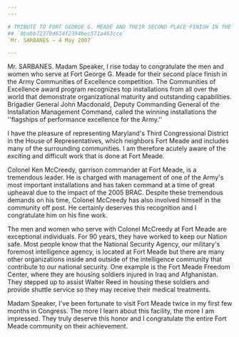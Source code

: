 ```yaml
---
---

# TRIBUTE TO FORT GEORGE G. MEADE AND THEIR SECOND PLACE FINISH IN THE  ARMY COMMUNITIES OF EXCELLENCE COMPETITION
## `0ba6b72370d614f2394bec571a463cce`
`Mr. SARBANES — 4 May 2007`

---
```



Mr. SARBANES. Madam Speaker, I rise today to congratulate the men and 
women who serve at Fort George G. Meade for their second place finish 
in the Army Communities of Excellence competition. The Communities of 
Excellence award program recognizes top installations from all over the 
world that demonstrate organizational maturity and outstanding 
capabilities. Brigadier General John Macdonald, Deputy Commanding 
General of the Installation Management Command, called the winning 
installations the ''flagships of performance excellence for the Army.''

I have the pleasure of representing Maryland's Third Congressional 
District in the House of Representatives, which neighbors Fort Meade 
and includes many of the surrounding communities. I am therefore 
acutely aware of the exciting and difficult work that is done at Fort 
Meade.

Colonel Ken McCreedy, garrison commander at Fort Meade, is a 
tremendous leader. He is charged with management of one of the Army's 
most important installations and has taken command at a time of great 
upheaval due to the impact of the 2005 BRAC. Despite these tremendous 
demands on his time, Colonel McCreedy has also involved himself in the 
community off post. He certainly deserves this recognition and I 
congratulate him on his fine work.

The men and women who serve with Colonel McCreedy at Fort Meade are 
exceptional individuals. For 90 years, they have worked to keep our 
Nation safe. Most people know that the National Security Agency, our 
military's foremost intelligence agency, is located at Fort Meade but 
there are many other organizations inside and outside of the 
intelligence community that contribute to our national security. One 
example is the Fort Meade Freedom Center, where they are housing 
soldiers injured in Iraq and Afghanistan. They stepped up to assist 
Walter Reed in housing these soldiers and provide shuttle service so 
they may receive their medical treatments.

Madam Speaker, I've been fortunate to visit Fort Meade twice in my 
first few months in Congress. The more I learn about this facility, the 
more I am impressed. They truly deserve this honor and I congratulate 
the entire Fort Meade community on their achievement.
